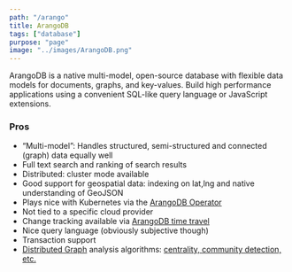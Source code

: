 ```yaml
---
path: "/arango"
title: ArangoDB
tags: ["database"]
purpose: "page"
image: "../images/ArangoDB.png"
---
```


ArangoDB is a native multi-model, open-source database with flexible data models for documents, graphs, and key-values. Build high performance applications using a convenient SQL-like query language or JavaScript extensions.

<div class="product">

### Pros

- “Multi-model”: Handles structured, semi-structured and connected (graph) data equally well
- Full text search and ranking of search results
- Distributed: cluster mode available
- Good support for geospatial data: indexing on lat,lng and native understanding of GeoJSON
- Plays nice with Kubernetes via the [ArangoDB Operator](https://github.com/arangodb/kube-arangodb)
- Not tied to a specific cloud provider
- Change tracking available via [ArangoDB time travel](https://github.com/Bonsaya/arangodb-timetravel)
- Nice query language (obviously subjective though)
- Transaction support
- [Distributed Graph](https://www.arangodb.com/docs/devel/graphs-pregel.html) analysis algorithms: [centrality, community detection, etc.](https://www.arangodb.com/docs/devel/graphs-pregel.html#available-algorithms)

<div>
